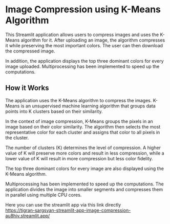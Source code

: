 # Image Compression using K-Means Algorithm

This Streamlit application allows users to compress images and uses the K-Means algorithm for it. After uploading an image, the algorithm compresses it while preserving the most important colors. The user can then download the compressed image.

In addition, the application displays the top three dominant colors for every image uploaded. Multiprocessing has been implemented to speed up the computations.

## How it Works
The application uses the K-Means algorithm to compress the images. K-Means is an unsupervised machine learning algorithm that groups data points into K clusters based on their similarity.

In the context of image compression, K-Means groups the pixels in an image based on their color similarity. The algorithm then selects the most representative color for each cluster and assigns that color to all pixels in the cluster.

The number of clusters (K) determines the level of compression. A higher value of K will preserve more colors and result in less compression, while a lower value of K will result in more compression but less color fidelity.

The top three dominant colors for every image are also displayed using the K-Means algorithm.

Multiprocessing has been implemented to speed up the computations. The application divides the image into smaller segments and compresses them in parallel using multiple CPU cores.


Here you can use the streamlit app via this link directly    
https://tigran-sargsyan-streamlit-app-image-compression-au8hiv.streamlit.app/
